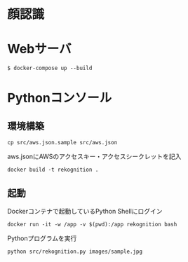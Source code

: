 # 顔認識

# Webサーバ

```
$ docker-compose up --build
```

# Pythonコンソール

## 環境構築

```
cp src/aws.json.sample src/aws.json
```

aws.jsonにAWSのアクセスキー・アクセスシークレットを記入

```
docker build -t rekognition .
```

## 起動

Dockerコンテナで起動しているPython Shellにログイン

```
docker run -it -w /app -v $(pwd):/app rekognition bash
```

Pythonプログラムを実行

```
python src/rekognition.py images/sample.jpg
```

